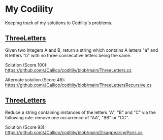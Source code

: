 # My Codility
Keeping track of my solutions to Codility's problems.

## [ThreeLetters](https://app.codility.com/programmers/trainings/5/three_letters/)
Given two integers A and B, return a string which contains A letters "a" and B letters "b" with no three consecutive letters being the same.

Solution (Score 100): https://github.com/JCallico/coditily/blob/main/ThreeLetters.cs

Alternate solution (Score 46): https://github.com/JCallico/coditily/blob/main/ThreeLettersRecursive.cs

## [ThreeLetters](https://app.codility.com/programmers/trainings/5/disappearing_pairs/)
Reduce a string containing instances of the letters "A", "B" and "C" via the following rule: remove one occurrence of "AA", "BB" or "CC".

Solution (Score 93): https://github.com/JCallico/coditily/blob/main/DisappearingPairs.cs

